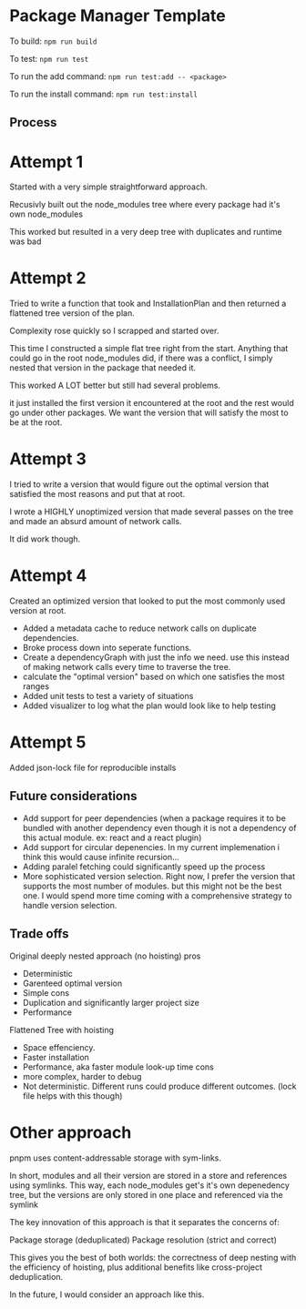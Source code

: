 # Package Manager Template

To build: `npm run build`

To test: `npm run test`

To run the add command: `npm run test:add -- <package>`

To run the install command: `npm run test:install`

## Process

# Attempt 1

Started with a very simple straightforward approach.

Recusivly built out the node_modules tree where every package had it's own node_modules

This worked but resulted in a very deep tree with duplicates and runtime was bad

# Attempt 2

Tried to write a function that took and InstallationPlan and then returned a flattened tree version of the plan. 

Complexity rose quickly so I scrapped and started over. 

This time I constructed a simple flat tree right from the start. Anything that could go in the root node_modules did, if there was a conflict, I simply nested that version in the package that needed it.

This worked A LOT better but still had several problems.

it just installed the first version it encountered at the root and the rest would go under other packages. 
We want the version that will satisfy the most to be at the root. 

# Attempt 3

I tried to write a version that would figure out the optimal version that satisfied the most reasons and put that at root.

I wrote a HIGHLY unoptimized version that made several passes on the tree and made an absurd amount of network calls. 

It did work though.

# Attempt 4

Created an optimized version that looked to put the most commonly used version at root.

- Added a metadata cache to reduce network calls on duplicate dependencies.
- Broke process down into seperate functions. 
- Create a dependencyGraph with just the info we need. use this instead of making network calls every time to traverse the tree.
- calculate the "optimal version" based on which one satisfies the most ranges
- Added unit tests to test a variety of situations
- Added visualizer to log what the plan would look like to help testing

# Attempt 5

Added json-lock file for reproducible installs


## Future considerations

- Add support for peer dependencies (when a package requires it to be bundled with another dependency even though it is not a dependency of this actual module. ex: react and a react plugin) 
- Add support for circular depenencies. In my current implemenation i think this would cause infinite recursion...
- Adding paralel fetching could significantly speed up the process
- More sophisticated version selection. Right now, I prefer the version that supports the most number of modules. but this might not be the best one. I would spend more time coming with a comprehensive strategy to handle version selection.




## Trade offs

Original deeply nested approach (no hoisting)
pros
- Deterministic
- Garenteed optimal version
- Simple
cons
- Duplication and significantly larger project size
- Performance

Flattened Tree with hoisting
- Space effenciency.
- Faster installation
- Performance, aka faster module look-up time
cons
- more complex, harder to debug
- Not deterministic. Different runs could produce different outcomes. (lock file helps with this though)

# Other approach

pnpm uses content-addressable storage with sym-links.

In short, modules and all their version are stored in a store and references using symlinks.
This way, each node_modules get's it's own depenedency tree, but the versions are only stored in one place and referenced via the symlink

The key innovation of this approach is that it separates the concerns of:

Package storage (deduplicated)
Package resolution (strict and correct)

This gives you the best of both worlds: the correctness of deep nesting with the efficiency of hoisting, plus additional benefits like cross-project deduplication.

In the future, I would consider an approach like this.


